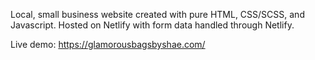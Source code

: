 Local, small business website created with pure HTML, CSS/SCSS, and Javascript. Hosted on Netlify with form data handled through Netlify.

Live demo: https://glamorousbagsbyshae.com/
